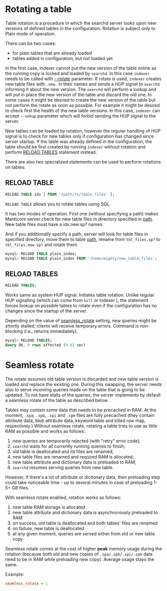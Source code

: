 # Rotating a table

Table rotation is a procedure in which the searchd server looks upon new versions of defined tables in the configuration. Rotation is subject only to Plain mode of operation.

There can be two cases:

* for plain tables that are already loaded
* tables added in configuration, but not loaded yet

In the first case, indexer cannot put the new version of the table online as the running copy is locked and loaded by `searchd`. In this case `indexer` needs to be called with [--rotate](../Adding_data_from_external_storages/Plain_indexes_creation.md#Indexer-command-line-arguments) parameter. If rotate is used, `indexer` creates new table files with `.new.` in their names and sends a *HUP* signal to `searchd` informing it about the new version. The `searchd` will perform a lookup and will put in place the new version of the table and discard the old one. In some cases it might be desired to create the new version of the table but not perform the rotate as soon as possible. For example it might be desired to check first the health of the new table versions. In this case, `indexer` can accept `--nohup` parameter which will forbid sending the HUP signal to the server.

New tables can be loaded by rotation, however the regular handling of HUP signal is to check for new tables only if configuration has changed since server startup. If the table was already defined in the configuration, the table should be first created by running `indexer` without rotation and perform [RELOAD TABLES](../Adding_data_from_external_storages/Rotating_an_index.md#RELOAD-TABLES) statement instead.


There are also two specialized statements can be used to perform rotations on tables:

## RELOAD TABLE

```sql
RELOAD TABLE idx [ FROM '/path/to/table_files' ];
```

`RELOAD TABLE` allows you to rotate tables using SQL.

It has two modes of operation. First one (without specifying a path) makes Manticore server check for new table files in directory specified in [path](../Creating_an_index/Local_indexes/Plain_and_real-time_index_settings.md#path). New table files must have a idx.new.sp? names.

And if you additionally specify a path, server will look for table files in specified directory, move them to table [path](../Creating_an_index/Local_indexes/Plain_and_real-time_index_settings.md#path), rename from `tbl_files.sp?` to `tbl_files.new.sp?` and rotate them.

```sql
mysql> RELOAD TABLE plain_index;
mysql> RELOAD TABLE plain_index FROM '/home/mighty/new_table_files';
```

## RELOAD TABLES

```sql
RELOAD TABLES;
```

Works same as system HUP signal. Initiates table rotation. Unlike regular HUP signalling (which can come from `kill` or indexer ), the statement forces lookup on possible tables to rotate even if the configuration has no changes since the startup of the server.

Depending on the value of [seamless_rotate](../Server_settings/Searchd.md#seamless_rotate) setting, new queries might be shortly stalled; clients will receive temporary errors. Command is non-blocking (i.e., returns immediately).

```sql
mysql> RELOAD TABLES;
Query OK, 0 rows affected (0.01 sec)
```

# Seamless rotate

The rotate assumes old table version is discarded and new table version is loaded and replace the existing one. During this swapping, the server needs also to serve incoming queries made on the table that is going to be updated. To not have stalls of the queries, the server implements by default a seamless rotate of the table as described below.

Tables may contain some data that needs to be precached in RAM. At the moment, `.spa`, `.spb`, `.spi` and `.spm` files are fully precached (they contain attribute data, blob attribute data, keyword table and killed row map, respectively.) Without seamless rotate, rotating a table tries to use as little RAM as possible and works as follows:

1. new queries are temporarily rejected (with "retry" error code);
2. `searchd` waits for all currently running queries to finish;
3. old table is deallocated and its files are renamed;
4. new table files are renamed and required RAM is allocated;
5. new table attribute and dictionary data is preloaded to RAM;
6. `searchd` resumes serving queries from new table.

However, if there's a lot of attribute or dictionary data, then preloading step could take noticeable time - up to several minutes in case of preloading 1-5+ GB files.

With seamless rotate enabled, rotation works as follows:

1. new table RAM storage is allocated
2. new table attribute and dictionary data is asynchronously preloaded to RAM
3. on success, old table is deallocated and both tables' files are renamed
4. on failure, new table is deallocated
5. at any given moment, queries are served either from old or new table copy

Seamless rotate comes at the cost of higher **peak** memory usage during the rotation (because both old and new copies of `.spa/.spb/.spi/.spm` data need to be in RAM while preloading new copy). Average usage stays the same.

Example:

```ini
seamless_rotate = 1
```
